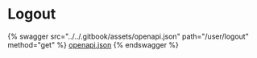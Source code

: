 # Logout

{% swagger src="../../.gitbook/assets/openapi.json" path="/user/logout" method="get" %}
[openapi.json](../../.gitbook/assets/openapi.json)
{% endswagger %}
